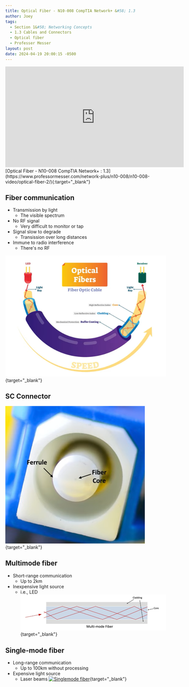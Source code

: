 ```yaml
---
title: Optical Fiber - N10-008 CompTIA Network+ &#58; 1.3
author: Joey
tags:
  - Section 1&#58; Networking Concepts
  - 1.3 Cables and Connectors
  - Optical fiber
  - Professer Messer 
layout: post
date: 2024-04-19 20:00:15 -0500
---
```

 
<div class="container">
    <iframe class="responsive-iframe" width="560" height="315" src="https://www.youtube.com/embed/sFYDo_qxRBE?si=JuRNQoeqahIcmByM&amp;start=471" title="YouTube video player" frameborder="0" allow="accelerometer; autoplay; clipboard-write; encrypted-media; gyroscope; picture-in-picture; web-share" referrerpolicy="strict-origin-when-cross-origin" allowfullscreen></iframe>
</div>
[Optical Fiber - N10-008 CompTIA Network+ : 1.3](https://www.professormesser.com/network-plus/n10-008/n10-008-video/optical-fiber-2/){:target="_blank"}

## Fiber communication
- Transmission by light
    - The visible spectrum
- No RF signal
    - Very difficult to monitor or tap
- Signal slow to degrade
    - Transission over long distances
- Immune to radio interference
    - There's no RF

[![Fiber Optic Materials](/img/fiber_optic_cable_materials.png/)](https://youtu.be/sFYDo_qxRBE?si=R9y1ZeYigchC6hC7&t=48){target="_blank"}

## SC Connector
[![SC Connector](/img/SC_connector.png)](https://youtu.be/sFYDo_qxRBE?si=q1Nb4NILmTfdqf7r){target="_blank"}

## Multimode fiber
- Short-range communication
    - Up to 2km
- Inexpensive light source
    - i.e., LED
[![Multimode fiber](/img/multimode_fiber.png)](https://youtu.be/sFYDo_qxRBE?si=q1Nb4NILmTfdqf7r){target="_blank"}

## Single-mode fiber
- Long-range communication
    - Up to 100km without processing
- Expensive light source
    - Laser beams
[![Singlemode fiber](/img/singlemode_fiber.png)](https://youtu.be/sFYDo_qxRBE?si=PQiNzZTSwfdrdrba&t=162){target="_blank"}